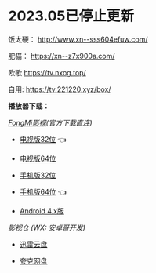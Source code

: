 # 2023.05已停止更新

饭太硬： http://www.xn--sss604efuw.com/  

肥猫： https://xn--z7x900a.com/

欧歌 https://tv.nxog.top/

自用: https://tv.221220.xyz/box/  


**播放器下载：**

*[FongMi影视](https://github.com/FongMi/Release)(官方下载直连)*  

- [电视版32位](https://raw.githubusercontent.com/FongMi/Release/main/apk/release/leanback-armeabi_v7a.apk) :point_left:  

- [电视版64位](https://raw.githubusercontent.com/FongMi/Release/main/apk/release/leanback-arm64_v8a.apk)  

- [手机版32位](https://raw.githubusercontent.com/FongMi/Release/main/apk/release/mobile-armeabi_v7a.apk)  

- [手机版64位](https://raw.githubusercontent.com/FongMi/Release/main/apk/release/mobile-arm64_v8a.apk) :point_left:     

- [Android 4.x版](https://raw.githubusercontent.com/FongMi/Release/main/apk/kitkat/leanback.apk)    
  

*影视仓  (WX: 安卓哥开发)*

- [迅雷云盘](https://pan.xunlei.com/s/VNmUhSiajcovKsMCvoWS2FBcA1?pwd=rxcs#)
  
- [夸克网盘](https://pan.quark.cn/s/61d324167c07)  
